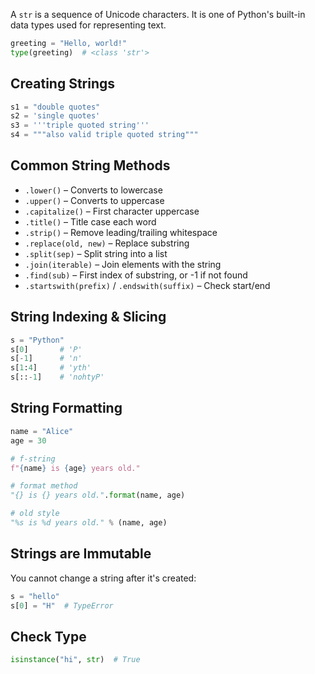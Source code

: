 
A `str` is a sequence of Unicode characters. It is one of Python's built-in data types used for representing text.

```python
greeting = "Hello, world!"
type(greeting)  # <class 'str'>
````

## Creating Strings

```python
s1 = "double quotes"
s2 = 'single quotes'
s3 = '''triple quoted string'''
s4 = """also valid triple quoted string"""
```

## Common String Methods

* `.lower()` – Converts to lowercase
* `.upper()` – Converts to uppercase
* `.capitalize()` – First character uppercase
* `.title()` – Title case each word
* `.strip()` – Remove leading/trailing whitespace
* `.replace(old, new)` – Replace substring
* `.split(sep)` – Split string into a list
* `.join(iterable)` – Join elements with the string
* `.find(sub)` – First index of substring, or -1 if not found
* `.startswith(prefix)` / `.endswith(suffix)` – Check start/end

## String Indexing & Slicing

```python
s = "Python"
s[0]       # 'P'
s[-1]      # 'n'
s[1:4]     # 'yth'
s[::-1]    # 'nohtyP'
```

## String Formatting

```python
name = "Alice"
age = 30

# f-string
f"{name} is {age} years old."

# format method
"{} is {} years old.".format(name, age)

# old style
"%s is %d years old." % (name, age)
```

## Strings are Immutable

You cannot change a string after it's created:

```python
s = "hello"
s[0] = "H"  # TypeError
```

## Check Type

```python
isinstance("hi", str)  # True
```
